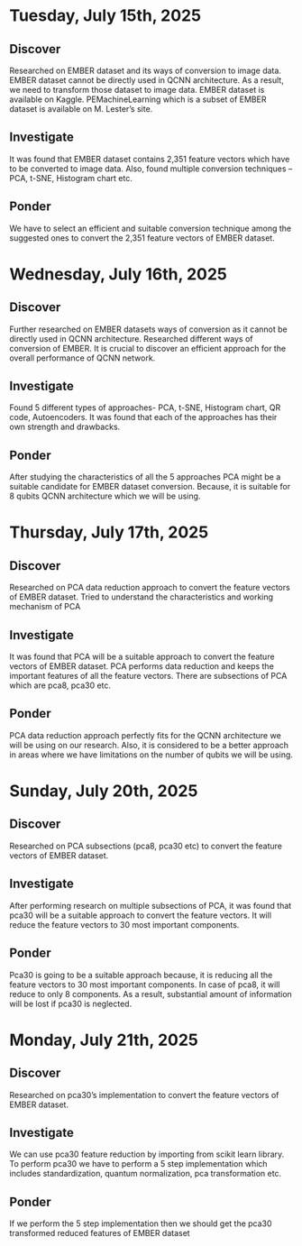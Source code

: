 # Tuesday, July 15th, 2025

## Discover
Researched on EMBER dataset and its ways of conversion to image data. EMBER dataset cannot be directly used in QCNN architecture. As a result, we need to transform those dataset to image data. EMBER dataset is available on Kaggle. PEMachineLearning which is a subset of EMBER dataset is available on M. Lester’s site.

## Investigate
It was found that EMBER dataset contains 2,351 feature vectors which have to be converted to image data. Also, found multiple conversion techniques – PCA, t-SNE, Histogram chart etc.

## Ponder
We have to select an efficient and suitable conversion technique among the suggested ones to convert the 2,351 feature vectors of EMBER dataset.


# Wednesday, July 16th, 2025

## Discover
Further researched on EMBER datasets ways of conversion as it cannot be directly used in QCNN architecture. Researched different ways of conversion of EMBER. It is crucial to discover an efficient approach for the overall performance of QCNN network.

## Investigate
Found 5 different types of approaches- PCA, t-SNE, Histogram chart, QR code, Autoencoders. It was found that each of the approaches has their own strength and drawbacks.

## Ponder
After studying the characteristics of all the 5 approaches PCA might be a suitable candidate for EMBER dataset conversion. Because, it is suitable for 8 qubits QCNN architecture which we will be using.


# Thursday, July 17th, 2025

## Discover
Researched on PCA data reduction approach to convert the feature vectors of EMBER dataset. Tried to understand the characteristics and working mechanism of PCA

## Investigate
It was found that PCA will be a suitable approach to convert the feature vectors of EMBER dataset. PCA performs data reduction and keeps the important features of all the feature vectors. There are subsections of PCA which are pca8, pca30 etc.

## Ponder
PCA data reduction approach perfectly fits for the QCNN architecture we will be using on our research. Also, it is considered to be a better approach in areas where we have limitations on the number of qubits we will be using.

# Sunday, July 20th, 2025

## Discover
Researched on PCA subsections (pca8, pca30 etc) to convert the feature vectors of EMBER dataset.

## Investigate
After performing research on multiple subsections of PCA, it was found that pca30 will be a suitable approach to convert the feature vectors. It will reduce the feature vectors to 30 most important components. 

## Ponder
Pca30 is going to be a suitable approach because, it is reducing all the feature vectors to 30 most important components. In case of pca8, it will reduce to only 8 components.  As a result, substantial amount of information will be lost if pca30 is neglected. 


# Monday, July 21th, 2025

## Discover
Researched on pca30’s implementation to convert the feature vectors of EMBER dataset.

## Investigate
We can use pca30 feature reduction by importing from scikit learn library. To perform pca30 we have to perform a 5 step implementation which includes standardization, quantum normalization, pca transformation etc. 

## Ponder
If we perform the 5 step implementation then we should get the pca30 transformed reduced features of EMBER dataset